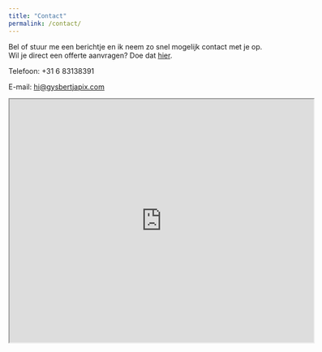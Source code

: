```yaml
---
title: "Contact"
permalink: /contact/
---
```


Bel of stuur me een berichtje en ik neem zo snel mogelijk contact met je op.
Wil je direct een offerte aanvragen? Doe dat [hier](https://gysbertjapix.github.io/offerte/).

Telefoon: +31 6 83138391

E-mail: [hi@gysbertjapix.com](mailto:hi@gysbertjapix.com)

<iframe src="https://www.google.com/maps/d/embed?mid=17bLQGTZa7EeZ6C3J-m0vZ2SCGTNyJgw&ehbc=2E312F&z=10" width="600" height="480"></iframe>
